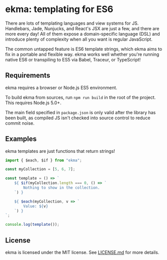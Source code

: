 # ekma: templating for ES6
There are lots of templating languages and view systems for JS. Handlebars, Jade, Nunjucks, and React's JSX are just a few, and there are more every day! All of them expose a domain-specific language (DSL) and introduce plenty of complexity when all you want is regular JavaScript.

The common untapped feature is ES6 template strings, which ekma aims to fix in a portable and flexible way. ekma works well whether you're running native ES6 or transpiling to ES5 via Babel, Traceur, or TypeScript!

## Requirements
ekma requires a browser or Node.js ES5 environment.

To build ekma from sources, run `npm run build` in the root of the project. This requires Node.js 5.0+.

The main field specified in `package.json` is only valid after the library has been built, as compiled JS isn't checked into source control to reduce commit noise.

## Examples
ekma templates are just functions that return strings!

```js
import { $each, $if } from "ekma";

const myCollection = [5, 6, 7];

const template = () => `
	${ $if(myCollection.length === 0, () => `
		Nothing to show in the collection.
	`) }

	${ $each(myCollection, v => `
		Value: ${v}
	`) }
`;

console.log(template());
```

## License
ekma is licensed under the MIT license. See [LICENSE.md](LICENSE.md) for more details.